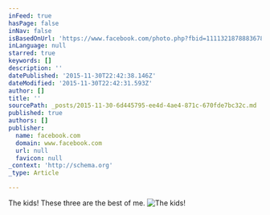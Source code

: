 ```yaml
---
inFeed: true
hasPage: false
inNav: false
isBasedOnUrl: 'https://www.facebook.com/photo.php?fbid=1111321878883678&set=pb.100000176306642.-2207520000.1448909492.&type=3&theater'
inLanguage: null
starred: true
keywords: []
description: ''
datePublished: '2015-11-30T22:42:38.146Z'
dateModified: '2015-11-30T22:42:31.593Z'
author: []
title: ''
sourcePath: _posts/2015-11-30-6d445795-ee4d-4ae4-871c-670fde7bc32c.md
published: true
authors: []
publisher:
  name: facebook.com
  domain: www.facebook.com
  url: null
  favicon: null
_context: 'http://schema.org'
_type: Article

---
```

The kids! These three are the best of me.
![The kids!](https://scontent-ord1-1.xx.fbcdn.net/hphotos-xft1/v/t1.0-9/11295862_1111321878883678_6148472845057412044_n.jpg?oh=07331f7e05f9e3fe47c2ca5c6b778909&oe=56FAF7AA)